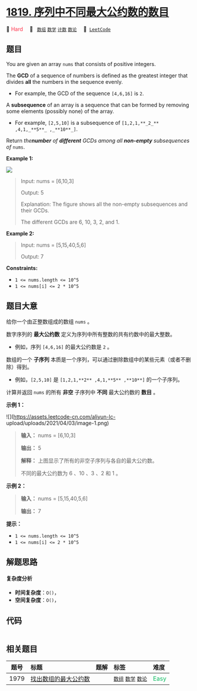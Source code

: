 # [1819. 序列中不同最大公约数的数目](https://leetcode.com/problems/number-of-different-subsequences-gcds)

🔴 <font color=#ff334b>Hard</font>&emsp; 🔖&ensp; [`数组`](/tag/array.md) [`数学`](/tag/math.md) [`计数`](/tag/counting.md) [`数论`](/tag/number-theory.md)&emsp; 🔗&ensp;[`LeetCode`](https://leetcode.com/problems/number-of-different-subsequences-gcds)

## 题目

You are given an array `nums` that consists of positive integers.

The **GCD** of a sequence of numbers is defined as the greatest integer that
divides **all** the numbers in the sequence evenly.

  * For example, the GCD of the sequence `[4,6,16]` is `2`.

A **subsequence** of an array is a sequence that can be formed by removing
some elements (possibly none) of the array.

  * For example, `[2,5,10]` is a subsequence of `[1,2,1,**_2_** ,4,1,_**5**_ ,_**10**_]`.

Return _the**number** of **different** GCDs among all **non-empty**
subsequences of_ `nums`.



**Example 1:**

![](https://assets.leetcode.com/uploads/2021/03/17/image-1.png)

> Input: nums = [6,10,3]
> 
> Output: 5
> 
> Explanation: The figure shows all the non-empty subsequences and their GCDs.
> 
> The different GCDs are 6, 10, 3, 2, and 1.

**Example 2:**

> Input: nums = [5,15,40,5,6]
> 
> Output: 7

**Constraints:**

  * `1 <= nums.length <= 10^5`
  * `1 <= nums[i] <= 2 * 10^5`


## 题目大意

给你一个由正整数组成的数组 `nums` 。

数字序列的 **最大公约数** 定义为序列中所有整数的共有约数中的最大整数。

  * 例如，序列 `[4,6,16]` 的最大公约数是 `2` 。

数组的一个 **子序列** 本质是一个序列，可以通过删除数组中的某些元素（或者不删除）得到。

  * 例如，`[2,5,10]` 是 `[1,2,1,**2** ,4,1,**5** ,**10**]` 的一个子序列。

计算并返回 `nums` 的所有 **非空** 子序列中 **不同** 最大公约数的 **数目** 。

**示例 1：**

![](https://assets.leetcode-cn.com/aliyun-lc-
upload/uploads/2021/04/03/image-1.png)

> 
> 
> 
> 
> 
> **输入：** nums = [6,10,3]
> 
> **输出：** 5
> 
> **解释：** 上图显示了所有的非空子序列与各自的最大公约数。
> 
> 不同的最大公约数为 6 、10 、3 、2 和 1 。
> 
> 

**示例 2：**

> 
> 
> 
> 
> 
> **输入：** nums = [5,15,40,5,6]
> 
> **输出：** 7
> 
> 

**提示：**

  * `1 <= nums.length <= 10^5`
  * `1 <= nums[i] <= 2 * 10^5`


## 解题思路

#### 复杂度分析

- **时间复杂度**：`O()`，
- **空间复杂度**：`O()`，

## 代码

```javascript

```

## 相关题目

<!-- prettier-ignore -->
| 题号 | 标题 | 题解 | 标签 | 难度 |
| :------: | :------ | :------: | :------ | :------ |
| 1979 | [找出数组的最大公约数](https://leetcode.com/problems/find-greatest-common-divisor-of-array) |  |  [`数组`](/tag/array.md) [`数学`](/tag/math.md) [`数论`](/tag/number-theory.md) | <font color=#15bd66>Easy</font> |